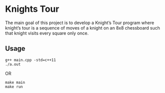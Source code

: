 # Knights Tour
The main goal of this project is to develop a Knight’s Tour program where knight’s tour is a sequence of moves of a knight on an 8x8 chessboard such that knight visits every square only once.

## Usage 
```
g++ main.cpp -std=c++11
./a.out
```
OR
```
make main
make run
```
